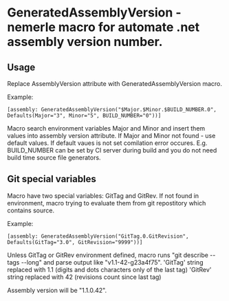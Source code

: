 GeneratedAssemblyVersion - nemerle macro for automate .net assembly version number.
===================================================================================

##  Usage

Replace AssemblyVersion attribute with GeneratedAssemblyVersion macro.

Example:

```nemerle
[assembly: GeneratedAssemblyVersion("$Major.$Minor.$BUILD_NUMBER.0", Defaults(Major="3", Minor="5", BUILD_NUMBER="0"))]
```

Macro search environment variables Major and Minor and insert them values into assembly version attribute. If Major and Minor not found - use default values. If default vaues is not set comilation error occures.
E.g. BUILD_NUMBER can be set by CI server during build and you do not need build time source file generators.

## Git special variables

Macro have two special variables: GitTag and GitRev. If not found in environment, macro trying to evaluate them from git repostitory which contains source.

Example:

```nemerle
[assembly: GeneratedAssemblyVersion("GitTag.0.GitRevision", Defaults(GitTag="3.0", GitRevision="9999"))]
```

Unless GitTag or GitRev environment defined, macro runs "git describe --tags --long" and parse output like "v1.1-42-g23a4f75".
    'GitTag' string replaced with 1.1 (digits and dots characters only of the last tag)
    'GitRev' string replaced with 42 (revisions count since last tag)
  
Assembly version will be "1.1.0.42".

